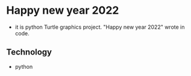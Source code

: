 # Happy new year 2022

- it is python Turtle graphics project. "Happy new year 2022" wrote in code.

## Technology
- python
